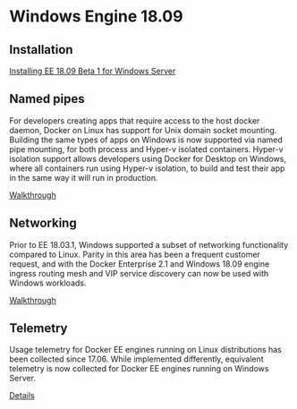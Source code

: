 # Windows Engine 18.09

## Installation

[Installing EE 18.09 Beta 1 for Windows Server](https://github.com/carlfischer1/engine-18.09/blob/master/installation.md)

## Named pipes

For developers creating apps that require access to the host docker daemon, Docker on Linux has support for Unix domain socket mounting. Building the same types of apps on Windows is now supported via named pipe mounting, for both process and Hyper-v isolated containers. Hyper-v isolation support allows developers using Docker for Desktop on Windows, where all containers run using Hyper-v isolation, to build and test their app in the same way it will run in production.

[Walkthrough](https://github.com/carlfischer1/engine-18.09/blob/master/namedpipes.md)

## Networking

Prior to EE 18.03.1, Windows supported a subset of networking functionality compared to Linux. Parity in this area has been a frequent customer request, and with the Docker Enterprise 2.1 and Windows 18.09 engine ingress routing mesh and VIP service discovery can now be used with Windows workloads.

[Walkthrough](https://github.com/carlfischer1/engine-18.09/blob/master/networking.md)

## Telemetry

Usage telemetry for Docker EE engines running on Linux distributions has been collected since 17.06. While implemented differently, equivalent telemetry is now collected for Docker EE engines running on Windows Server.

[Details](https://github.com/carlfischer1/engine-18.09/blob/master/telemetry.md)

